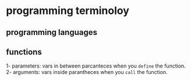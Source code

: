 # programming terminoloy

## programming languages 

## functions
1- parameters: vars in between parcanteces when you `define` the function.
2- arguments: vars inside parantheces when you `call` the function.
